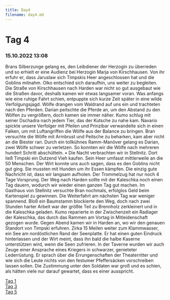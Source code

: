 ```yaml
---
title: Day4
filename: day4.md
--- 
```


# Tag 4
### 15.10.2022 13:08
Brans Silberzunge gelang es, den Leibdiener der Herzogin zu überreden und so erhielt er eine Audienz bei Herzogin Marja von Kirschhausen. Von ihr erfuhr er, dass Jaruslaw sich Timpskis Heer angeschlossen hat und die Goblins mitnahm. Olko entschied sich daraufhin, uns weiter zu begleiten. Die Straße von Kirschhausen nach Harden war nicht so gut ausgebaut wie die Straßen davor, deshalb kamen wir etwas langsamer voran. Was anfangs wie eine ruhige Fahrt schien, entpuppte sich kurze Zeit später in eine wilde Verfolgungsjagd. Wölfe drangen vom Waldrand auf uns ein und trachteten nach den Pferden. Darian peitschte die Pferde an, um den Abstand zu den Wölfen zu vergrößern, doch kamen sie immer näher. Kumo schlug mit seiner Dschadra nach jedem Tier, das der Kutsche zu nahe kam. Navario spickte unsere Verfolger mit Pfeilen und Prinzibar verwandelte sich in einen Falken, um mit Luftangriffen die Wölfe aus der Balance zu bringen. Bran versuchte die Wölfe mit Armbrust und Peitsche zu beharken, kam aber nicht an die Biester ran. Durch ein tollkühnes Ramm-Manöver gelang es Darian, zwei Wölfe schwer zu verletzen. So konnten wir die Wölfe nach mehreren hundert Schritt abschütteln.
•  Die Nacht verbrachten wir in Stellnitz. Dort ließ Timpski ein Dutzend Vieh kaufen. Sein Heer umfasst mittlerweile an die 50 Menschen. Der Wirt konnte uns auch sagen, dass es den Goblins nicht gut ging. Sie mussten mit Hunden um ihr Essen kämpfen. Die einzig gute Nachricht ist, dass wir langsam aufholen. Der Trommelzug hat nur noch 4 Tage Vorsprung. Der Weg nach Harden sollte mit der Kaleschka noch einen Tag dauern, wodurch wir wieder einen ganzen Tag gut machen. Im Gasthaus von Stellnitz versuchte Bran nochmals, erfolglos Geld beim Kartenspiel zu gewinnen. Die Weiterfahrt am nächsten Tag war weniger spannend. Bloß ein Baumstamm blockierte den Weg, doch nach zwei Stunden harter Arbeit war der größte Teil zu Brennholz zerkleinert und in die Kaleschka geladen. Kumo reparierte in der Zwischenzeit ein Radlager der Kaleschka, das durch das Rammen am Vortag in Mitleidenschaft gezogen wurde.
Gegen Abend kamen wir in Harden an, wo wir den genauen Standort von Timpski erfuhren. Zirka 15 Meilen weiter zum Klammwasser, ein See am nordöstlichen Rand der Seenplatte. Er hat einen guten Eindruck hinterlassen und der Wirt meint, dass ihn bald die halbe Kaserne unterstützen wird, wenn die Seen zufrieren. In der Taverne wurden wir auch Zeuge einer Ansprache eines Kriegers in schwarzer, genieteter Lederrüstung. Er sprach über die Errungenschaften der Theaterritter und wie sich die Leute nichts von den festumer Pfeffersäcken vorschreiben lassen sollen. Die Zustimmung unter den Soldaten war groß und es schien, als hätten viele nur darauf gewartet, dass es einer ausspricht. 


[Tag 1](README.md)<br>
[Tag 3](day3.md)<br>
[Tag 5](day5.md)<br>